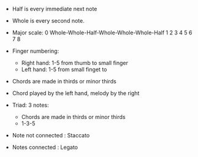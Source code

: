 - Half is every immediate next note
- Whole is every second note.
- Major scale: 
	0 Whole-Whole-Half-Whole-Whole-Whole-Half
	1  2    3     4    5     6     7     8
            
- Finger numbering:
	- Right hand: 1-5 from thumb to small finger
	- Left hand: 1-5 from small finget to 

- Chords are made in thirds or minor thirds
- Chord played by the left hand, melody by the right
- Triad: 3 notes:
	- Chords are made in thirds or minor thirds
	- 1-3-5
- Note not connected : Staccato
- Notes connected : Legato

